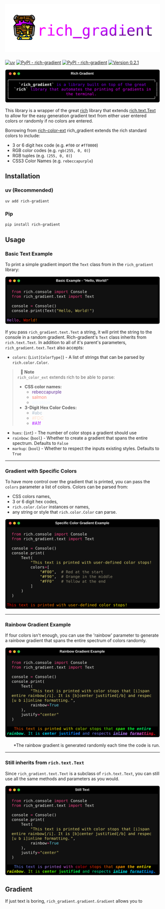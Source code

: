 # ![rich-gradient](img/rich-gradient.svg)

<div class="badges">
    <a href="https://github.com/astral-sh/uv"><img class="badge" src="https://camo.githubusercontent.com/4ab8b0cb96c66d58f1763826bbaa0002c7e4aea0c91721bdda3395b986fe30f2/68747470733a2f2f696d672e736869656c64732e696f2f656e64706f696e743f75726c3d68747470733a2f2f7261772e67697468756275736572636f6e74656e742e636f6d2f61737472616c2d73682f75762f6d61696e2f6173736574732f62616467652f76302e6a736f6e" alt=uv></a>
    <a href="https://GitHub.com/maxludden/maxgradient"><img  class="badge" src="https://img.shields.io/badge/Python-3.10 | 3.11 | 3.12 | 3.13-blue?logo=python" alt="PyPI - rich-gradient"></a>
    <a href="https://GitHub.com/maxludden/rich-gradient"><img  class="badge" src="https://img.shields.io/badge/PyPI-rich_gradient-blue?" alt="PyPI - rich-gradient"></a>
    <a href="https://GitHub.com/maxludden/rich-gradient"><img  class="badge" src="https://img.shields.io/badge/Version-0.2.1-bbbbbb" alt="Version 0.2.1"></a>
</div>
<div id="spacer"></div>

![gradient example](img/gradient.svg)

This library is a wrapper of the great [rich](https://GitHub.com/textualize/rich) library that extends [rich.text.Text](https://github.com/Textualize/rich/blob/master/rich/text.py) to allow for the easy generation gradient text from either user entered colors or randomly if no colors are entered.

Borrowing from [rich-color-ext](https://github.com/maxludden/rich-color-ext) rich_gradient extends the rich standard colors to include:

- 3 or 6 digit hex code (e.g. `#f00` or `#ff0000`)
- RGB color codes (e.g. `rgb(255, 0, 0)`)
- RGB tuples   (e.g. `(255, 0, 0)`)
- CSS3 Color Names (e.g. `rebeccapurple`)

## Installation

### uv (Recommended)

```bash
uv add rich-gradient
```

### Pip

```bash
pip install rich-gradient
```

## Usage

### Basic Text Example

To print a simple gradient import the `Text` class from in the `rich_gradient` library:

![Hello, World!](img/hello_world.svg)

If you pass `rich_gradient.text.Text` a string, it will print the string to the console in a random gradient. Rich-gradient's `Text` class inherits from `rich.text.Text`. In addition to all of it's parent's parameters, `rich_gradient.text.Text` also accepts:

-  `colors`: (`List[ColorType]`) - A list of strings that can be parsed by `rich.color.Color`.
<blockquote style="padding:50px,margin:20em;">
  <strong style="padding:10px;">📝 Note</strong><br><code>rich_color_ext</code> extends rich to be able to parse:
  <ul>
        <li><strong>CSS color names:</strong>
          <ul>
              <li><span style="color:rebeccapurple;">rebeccapurple</span></li>
              <li><span style="color:salmon;">salmon</span></li>
              <li><span style="color:aliceblue">aliceblue</span></li>
          </ul>
    </li><li><strong>3-Digit Hex Color Codes:</strong>
        <ul>
            <li><span style="color:#abc">#abc</span></li>
            <li><span style="color:#FDC">#FDC</span></li>
            <li><span style="color:#A1f">#A1f
        </ul>
    </li>
  </ul>
</blockquote>

-  `hues`: (`int`) - The number of color stops a gradient should use
-  `rainbow`: (`bool`) - Whether to create a gradient that spans the entire spectrum. Defaults to `False`
-  `markup`: (`bool`) - Whether to respect the inputs existing styles. Defaults  to `True`

---

### Gradient with Specific Colors

To have more control over the gradient that is printed, you can pass the `colors` parameter a list of colors. Colors can be parsed from:
-  CSS colors names,
-  3 or 6 digit hex codes,
-  `rich.color.Color` instances or names,
-  any string or style that `rich.color.Color` can parse.

![specific colors](img/specific_color_gradient.svg)

---

### Rainbow Gradient Example

If four colors isn't enough, you can use the 'rainbow' parameter to generate a rainbow gradient that spans the entire spectrum of colors randomly.

![Rainbow Gradient](img/rainbow_gradient.svg)
<p style="text-align:right;margin-top: 0px;padding-top:0px;">*The rainbow gradient is generated randomly each time the code is run.</p>

---

### Still inherits from `rich.text.Text`

Since `rich_gradient.text.Text` is a subclass of `rich.text.Text`, you can still use all the same methods and parameters as you would.


![Still Text](img/still_text.svg)

## Gradient

If just text is boring, `rich_gradient.gradient.Gradient` allows you to 
